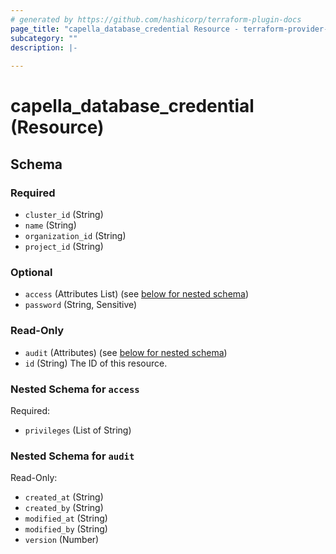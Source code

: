 ```yaml
---
# generated by https://github.com/hashicorp/terraform-plugin-docs
page_title: "capella_database_credential Resource - terraform-provider-capella"
subcategory: ""
description: |-
  
---
```


# capella_database_credential (Resource)





<!-- schema generated by tfplugindocs -->
## Schema

### Required

- `cluster_id` (String)
- `name` (String)
- `organization_id` (String)
- `project_id` (String)

### Optional

- `access` (Attributes List) (see [below for nested schema](#nestedatt--access))
- `password` (String, Sensitive)

### Read-Only

- `audit` (Attributes) (see [below for nested schema](#nestedatt--audit))
- `id` (String) The ID of this resource.

<a id="nestedatt--access"></a>
### Nested Schema for `access`

Required:

- `privileges` (List of String)


<a id="nestedatt--audit"></a>
### Nested Schema for `audit`

Read-Only:

- `created_at` (String)
- `created_by` (String)
- `modified_at` (String)
- `modified_by` (String)
- `version` (Number)
